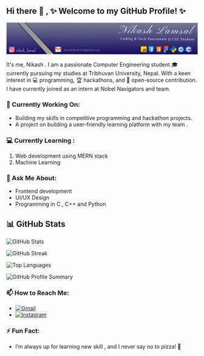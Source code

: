 ## Hi there 👋 , ✨ Welcome to my GitHub Profile! ✨

![Banner Image](./Frame%201.svg)

It's me, Nikash . I am a passionate Computer Engineering student 🎓 currently pursuing my studies at Tribhuvan University, Nepal. With a keen interest in 💻 programming, 🏆 hackathons, and 🌟 open-source contribution. I have currently joined as an intern at Nobel Navigators and team.

### 🔭 Currently Working On:
* Building my skills in competitive programming and hackathon projects.
* A project on building a user-friendly learning platform with my team .

### 💻️ Currently Learning :
<ol>
    <li>Web development using MERN stack</li>
    <li>Machine Learning</li>
</ol>

### 💬 Ask Me About:
* Frontend development
* UI/UX Design 
* Programming in C , C++ and Python

## 📊 GitHub Stats

<!-- GitHub Readme Stats -->
![GitHub Stats](https://github-readme-stats.vercel.app/api?username=NikashLamsal&show_icons=true&theme=radical)

<!-- GitHub Streak Stats -->
![GitHub Streak](https://github-readme-streak-stats.herokuapp.com/?user=NikashLamsal&theme=radical)

<!-- Most Used Languages -->
![Top Languages](https://github-readme-stats.vercel.app/api/top-langs/?username=NikashLamsal&layout=compact&theme=radical)

<!-- GitHub Profile Summary Cards -->
![GitHub Profile Summary](https://github-profile-summary-cards.vercel.app/api/cards/profile-details?username=NikashLamsal&theme=radical)


### 📫 How to Reach Me:
- [![Gmail](https://img.shields.io/badge/-Gmail-D14836?style=flat&logo=gmail&logoColor=white)](mailto:lamsalnikash312@gmail.com)
- [![Instagram](https://img.shields.io/badge/Instagram-E4405F?style=flat&logo=instagram&logoColor=white)](https://www.instagram.com/nikash__lamsal/profilecard/)

### ⚡ Fun Fact:
* I’m always up for learning new skill , and I never say no to pizza! 🍕
